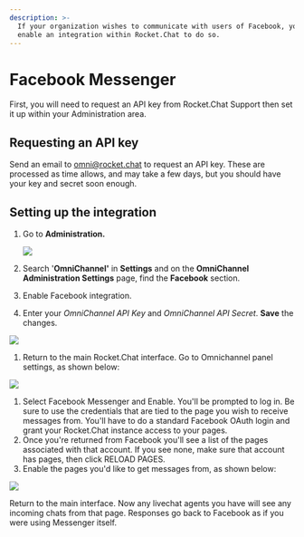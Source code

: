```yaml
---
description: >-
  If your organization wishes to communicate with users of Facebook, you can
  enable an integration within Rocket.Chat to do so.
---
```


# Facebook Messenger

First, you will need to request an API key from Rocket.Chat Support then set it up within your Administration area.

## Requesting an API key

Send an email to [omni@rocket.chat](mailto:omni@rocket.chat) to request an API key. These are processed as time allows, and may take a few days, but you should have your key and secret soon enough.

## Setting up the integration

1. Go to **Administration.**

   ![](../../../.gitbook/assets/image%20%2830%29.png)

2. Search '**OmniChannel'** in **Settings** and on the **OmniChannel Administration Settings** page, find the **Facebook** section.
3. Enable Facebook integration.
4. Enter your _OmniChannel API Key_ and _OmniChannel API Secret_. **Save** the changes.

![](../../../.gitbook/assets/image%20%2853%29.png)

1. Return to the main Rocket.Chat interface. Go to Omnichannel panel settings, as shown below:

![](../../../.gitbook/assets/0%20%288%29%20%285%29%20%285%29%20%285%29%20%285%29%20%285%29%20%284%29.png)

1. Select Facebook Messenger and Enable. You'll be prompted to log in. Be sure to use the credentials that are tied to the page you wish to receive messages from. You'll have to do a standard Facebook OAuth login and grant your Rocket.Chat instance access to your pages.
2. Once you're returned from Facebook you'll see a list of the pages associated with that account. If you see none, make sure that account has pages, then click RELOAD PAGES.
3. Enable the pages you'd like to get messages from, as shown below:

![](../../../.gitbook/assets/image%20%2850%29.png)

Return to the main interface. Now any livechat agents you have will see any incoming chats from that page. Responses go back to Facebook as if you were using Messenger itself.

